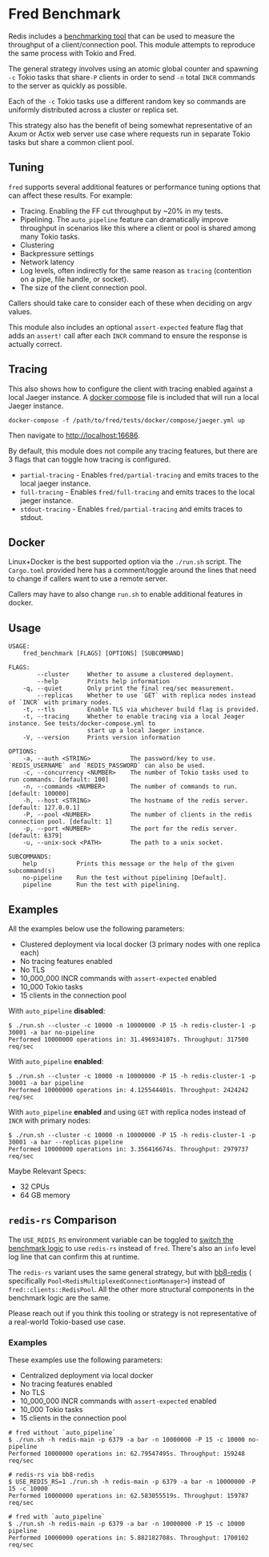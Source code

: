 Fred Benchmark
=============

Redis includes a [benchmarking tool](https://redis.io/docs/management/optimization/benchmarks/) that can be used to
measure the throughput of a client/connection pool. This module attempts to reproduce the same process with Tokio and
Fred.

The general strategy involves using an atomic global counter and spawning `-c` Tokio tasks that share`-P` clients
in order to send `-n` total `INCR` commands to the server as quickly as possible.

Each of the `-c` Tokio tasks use a different random key so commands are uniformly distributed across a cluster or
replica set.

This strategy also has the benefit of being somewhat representative of an Axum or Actix web server use case where
requests run in separate Tokio tasks but share a common client pool.

## Tuning

`fred` supports several additional features or performance tuning options that can affect these results. For example:

* Tracing. Enabling the FF cut throughput by ~20% in my tests.
* Pipelining. The `auto_pipeline` feature can dramatically improve throughput in scenarios like this where a client or
  pool is shared among many Tokio tasks.
* Clustering
* Backpressure settings
* Network latency
* Log levels, often indirectly for the same reason as `tracing` (contention on a pipe, file handle, or socket).
* The size of the client connection pool.

Callers should take care to consider each of these when deciding on argv values.

This module also includes an optional `assert-expected` feature flag that adds an `assert!` call after each `INCR`
command to ensure the response is actually correct.

## Tracing

This also shows how to configure the client with tracing enabled against a local Jaeger instance.
A [docker compose](../../tests/docker/compose/jaeger.yml) file is included that will run a local Jaeger instance.

```
docker-compose -f /path/to/fred/tests/docker/compose/jaeger.yml up
```

Then navigate to <http://localhost:16686>.

By default, this module does not compile any tracing features, but there are 3 flags that can toggle how tracing is
configured.

* `partial-tracing` - Enables `fred/partial-tracing` and emits traces to the local jaeger instance.
* `full-tracing` - Enables `fred/full-tracing` and emits traces to the local jaeger instance.
* `stdout-tracing` - Enables `fred/partial-tracing` and emits traces to stdout.

## Docker

Linux+Docker is the best supported option via the `./run.sh` script. The `Cargo.toml` provided here has a comment/toggle
around the lines that need to change if callers want to use a remote server.

Callers may have to also change `run.sh` to enable additional features in docker.

## Usage

```
USAGE:
    fred_benchmark [FLAGS] [OPTIONS] [SUBCOMMAND]

FLAGS:
        --cluster     Whether to assume a clustered deployment.
        --help        Prints help information
    -q, --quiet       Only print the final req/sec measurement.
        --replicas    Whether to use `GET` with replica nodes instead of `INCR` with primary nodes.
    -t, --tls         Enable TLS via whichever build flag is provided.
    -t, --tracing     Whether to enable tracing via a local Jeager instance. See tests/docker-compose.yml to
                      start up a local Jaeger instance.
    -V, --version     Prints version information

OPTIONS:
    -a, --auth <STRING>           The password/key to use. `REDIS_USERNAME` and `REDIS_PASSWORD` can also be used.
    -c, --concurrency <NUMBER>    The number of Tokio tasks used to run commands. [default: 100]
    -n, --commands <NUMBER>       The number of commands to run. [default: 100000]
    -h, --host <STRING>           The hostname of the redis server. [default: 127.0.0.1]
    -P, --pool <NUMBER>           The number of clients in the redis connection pool. [default: 1]
    -p, --port <NUMBER>           The port for the redis server. [default: 6379]
    -u, --unix-sock <PATH>        The path to a unix socket.

SUBCOMMANDS:
    help           Prints this message or the help of the given subcommand(s)
    no-pipeline    Run the test without pipelining [Default].
    pipeline       Run the test with pipelining.
```

## Examples

All the examples below use the following parameters:

* Clustered deployment via local docker (3 primary nodes with one replica each)
* No tracing features enabled
* No TLS
* 10_000_000 INCR commands with `assert-expected` enabled
* 10_000 Tokio tasks
* 15 clients in the connection pool

With `auto_pipeline` **disabled**:

```
$ ./run.sh --cluster -c 10000 -n 10000000 -P 15 -h redis-cluster-1 -p 30001 -a bar no-pipeline
Performed 10000000 operations in: 31.496934107s. Throughput: 317500 req/sec
```

With `auto_pipeline` **enabled**:

```
$ ./run.sh --cluster -c 10000 -n 10000000 -P 15 -h redis-cluster-1 -p 30001 -a bar pipeline
Performed 10000000 operations in: 4.125544401s. Throughput: 2424242 req/sec
```

With `auto_pipeline` **enabled** and using `GET` with replica nodes instead of `INCR` with primary nodes:

```
$ ./run.sh --cluster -c 10000 -n 10000000 -P 15 -h redis-cluster-1 -p 30001 -a bar --replicas pipeline
Performed 10000000 operations in: 3.356416674s. Throughput: 2979737 req/sec
```

Maybe Relevant Specs:

* 32 CPUs
* 64 GB memory

## `redis-rs` Comparison

The `USE_REDIS_RS` environment variable can be toggled to [switch the benchmark logic](./src/_redis.rs) to
use `redis-rs` instead of `fred`. There's also an `info` level log line that can confirm this at runtime.

The `redis-rs` variant uses the same general strategy, but with [bb8-redis](https://crates.io/crates/bb8-redis) (
specifically `Pool<RedisMultiplexedConnectionManager>`) instead of `fred::clients::RedisPool`. All the other more
structural components in the benchmark logic are the same.

Please reach out if you think this tooling or strategy is not representative of a real-world Tokio-based use case.

### Examples

These examples use the following parameters:

* Centralized deployment via local docker
* No tracing features enabled
* No TLS
* 10_000_000 INCR commands with `assert-expected` enabled
* 10_000 Tokio tasks
* 15 clients in the connection pool

```
# fred without `auto_pipeline` 
$ ./run.sh -h redis-main -p 6379 -a bar -n 10000000 -P 15 -c 10000 no-pipeline
Performed 10000000 operations in: 62.79547495s. Throughput: 159248 req/sec

# redis-rs via bb8-redis
$ USE_REDIS_RS=1 ./run.sh -h redis-main -p 6379 -a bar -n 10000000 -P 15 -c 10000
Performed 10000000 operations in: 62.583055519s. Throughput: 159787 req/sec

# fred with `auto_pipeline`
$ ./run.sh -h redis-main -p 6379 -a bar -n 10000000 -P 15 -c 10000 pipeline
Performed 10000000 operations in: 5.882182708s. Throughput: 1700102 req/sec
```